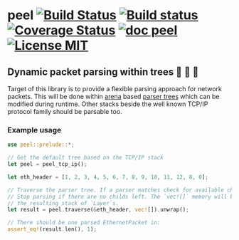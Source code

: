 # peel [![Build Status](https://travis-ci.org/saschagrunert/peel.svg)](https://travis-ci.org/saschagrunert/peel) [![Build status](https://ci.appveyor.com/api/projects/status/i67yq6yij2k17iwc?svg=true)](https://ci.appveyor.com/project/saschagrunert/peel) [![Coverage Status](https://coveralls.io/repos/github/saschagrunert/peel/badge.svg?branch=master)](https://coveralls.io/github/saschagrunert/peel?branch=master) [![doc peel](https://img.shields.io/badge/doc-peel-blue.svg)](https://saschagrunert.github.io/peel) [![License MIT](https://img.shields.io/badge/license-MIT-blue.svg)](https://github.com/saschagrunert/peel/blob/master/LICENSE)
## Dynamic packet parsing within trees 🌲 🌳 🌴
Target of this library is to provide a flexible parsing approach for network packets. This will be done within
[arena](https://en.wikipedia.org/wiki/Region-based_memory_management) based [parser trees](https://en.wikipedia.org/wiki/Parse_tree)
which can be modified during runtime. Other stacks beside the well known TCP/IP protocol family should be parsable too.

### Example usage
```rust
use peel::prelude::*;

// Get the default tree based on the TCP/IP stack
let peel = peel_tcp_ip();

let eth_header = [1, 2, 3, 4, 5, 6, 7, 8, 9, 10, 11, 12, 8, 0];

// Traverse the parser tree. If a parser matches check for available child parsers.
// Stop parsing if there are no childs left. The `vec![]` memory will be used for
// the resulting stack of `Layer`s.
let result = peel.traverse(&eth_header, vec![]).unwrap();

// There should be one parsed EthernetPacket in:
assert_eq!(result.len(), 1);
```
